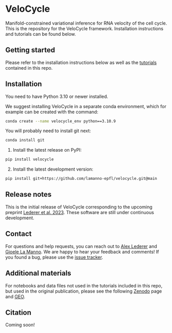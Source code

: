 # VeloCycle

Manifold-constrained variational inference for RNA velocity of the cell cycle. This is the repository for the VeloCycle framework. Installation instructions and tutorials can be found below.

## Getting started

Please refer to the installation instructions below as well as the [tutorials]() contained in this repo.

## Installation

You need to have Python 3.10 or newer installed.

We suggest installing VeloCycle in a separate conda environment, which for example can be created with the command:

```bash
conda create --name velocycle_env python==3.10.9
```

You will probably need to install git next:

```bash
conda install git
```

1. Install the latest release on PyPI:

```bash
pip install velocycle
```

2. Install the latest development version:

```bash
pip install git+https://github.com/lamanno-epfl/velocycle.git@main
```

## Release notes

This is the initial release of VeloCycle corresponding to the upcoming preprint [Lederer et al. 2023](). These software are still under continuous development.

## Contact

For questions and help requests, you can reach out to [Alex Lederer](mailto:alex.lederer@epfl.ch) and [Gioele La Manno](mailto:gioele.lamanno@epfl.ch). We are happy to hear your feedback and comments!
If you found a bug, please use the [issue tracker](https://github.com/lamanno-epfl/velocycle/issues).

## Additional materials

For notebooks and data files not used in the tutorials included in this repo, but used in the original publication, please see the following [Zenodo]() page and [GEO]().

## Citation

Coming soon!
